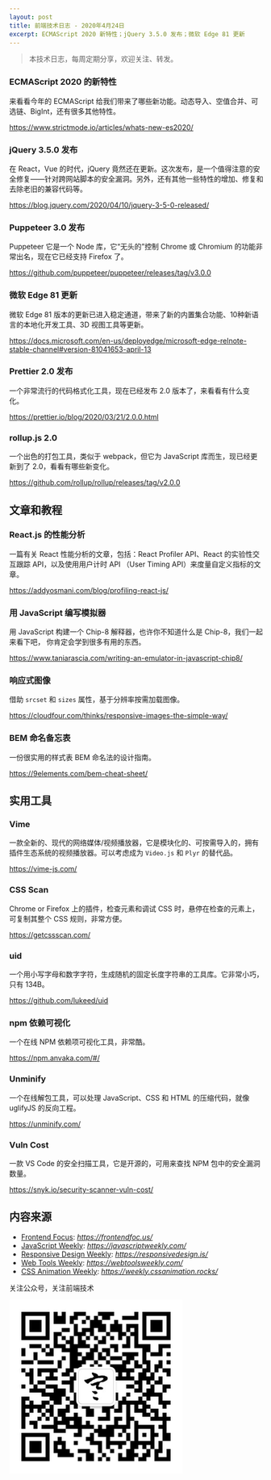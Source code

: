 ```yaml
---
layout: post
title: 前端技术日志 - 2020年4月24日
excerpt: ECMAScript 2020 新特性；jQuery 3.5.0 发布；微软 Edge 81 更新
---
```


> 本技术日志，每周定期分享，欢迎关注、转发。

### ECMAScript 2020 的新特性

来看看今年的 ECMAScript 给我们带来了哪些新功能。动态导入、空值合并、可选链、BigInt，还有很多其他特性。

https://www.strictmode.io/articles/whats-new-es2020/

### jQuery 3.5.0 发布

在 React，Vue 的时代，jQuery 竟然还在更新。这次发布，是一个值得注意的安全修复——针对跨网站脚本的安全漏洞。另外，还有其他一些特性的增加、修复和去除老旧的兼容代码等。

https://blog.jquery.com/2020/04/10/jquery-3-5-0-released/

### Puppeteer 3.0 发布 

Puppeteer 它是一个 Node 库，它“无头的”控制 Chrome 或 Chromium 的功能非常出名，现在它已经支持 Firefox 了。

https://github.com/puppeteer/puppeteer/releases/tag/v3.0.0

### 微软 Edge 81 更新

微软 Edge 81 版本的更新已进入稳定通道，带来了新的内置集合功能、10种新语言的本地化开发工具、3D 视图工具等更新。

https://docs.microsoft.com/en-us/deployedge/microsoft-edge-relnote-stable-channel#version-81041653-april-13

### Prettier 2.0 发布

一个非常流行的代码格式化工具，现在已经发布 2.0 版本了，来看看有什么变化。

https://prettier.io/blog/2020/03/21/2.0.0.html

### rollup.js 2.0

一个出色的打包工具，类似于 webpack，但它为 JavaScript 库而生，现已经更新到了 2.0，看看有哪些新变化。

https://github.com/rollup/rollup/releases/tag/v2.0.0

## 文章和教程

### React.js 的性能分析

一篇有关 React 性能分析的文章，包括：React Profiler API、React 的实验性交互跟踪 API，以及使用用户计时 API （User Timing API）来度量自定义指标的文章。

https://addyosmani.com/blog/profiling-react-js/

### 用 JavaScript 编写模拟器

用 JavaScript 构建一个 Chip-8 解释器，也许你不知道什么是 Chip-8，我们一起来看下吧， 你肯定会学到很多有用的东西。

https://www.taniarascia.com/writing-an-emulator-in-javascript-chip8/

### 响应式图像

借助 `srcset` 和 `sizes` 属性，基于分辨率按需加载图像。

https://cloudfour.com/thinks/responsive-images-the-simple-way/

### BEM 命名备忘表

一份很实用的样式表 BEM 命名法的设计指南。

https://9elements.com/bem-cheat-sheet/

## 实用工具

### Vime

一款全新的、现代的网络媒体/视频播放器，它是模块化的、可按需导入的，拥有插件生态系统的视频播放器。可以考虑成为 `Video.js` 和 `Plyr` 的替代品。

https://vime-js.com/

### CSS Scan

Chrome or Firefox 上的插件，检查元素和调试 CSS 时，悬停在检查的元素上，可复制其整个 CSS 规则，非常方便。

https://getcssscan.com/

### uid

一个用小写字母和数字字符，生成随机的固定长度字符串的工具库。它非常小巧，只有 134B。

https://github.com/lukeed/uid

### npm 依赖可视化

一个在线 NPM 依赖项可视化工具，非常酷。

https://npm.anvaka.com/#/

### Unminify

一个在线解包工具，可以处理 JavaScript、CSS 和 HTML 的压缩代码，就像 uglifyJS 的反向工程。

https://unminify.com/

### Vuln Cost

一款 VS Code 的安全扫描工具，它是开源的，可用来查找 NPM 包中的安全漏洞数量。

https://snyk.io/security-scanner-vuln-cost/

## 内容来源

- [Frontend Focus](https://frontendfoc.us/): *https://frontendfoc.us/*
- [JavaScript Weekly](https://javascriptweekly.com/): *https://javascriptweekly.com/*
- [Responsive Design Weekly](https://responsivedesign.is/): *https://responsivedesign.is/*
- [Web Tools Weekly](https://webtoolsweekly.com/): *https://webtoolsweekly.com/*
- [CSS Animation Weekly](https://weekly.cssanimation.rocks/): *https://weekly.cssanimation.rocks/*

关注公众号，关注前端技术

![赵不寒的网络日记](/assets/qrcode-clean.jpg)

